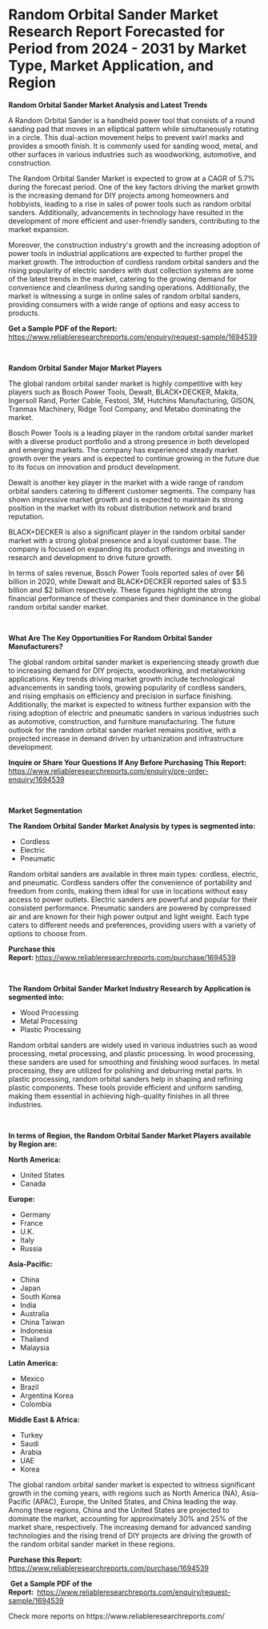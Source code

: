 <p><h1>Random Orbital Sander Market Research Report Forecasted for Period from 2024 -  2031 by Market Type, Market Application, and Region</h1></p><p><strong>Random Orbital Sander Market Analysis and Latest Trends</strong></p>
<p><p>A Random Orbital Sander is a handheld power tool that consists of a round sanding pad that moves in an elliptical pattern while simultaneously rotating in a circle. This dual-action movement helps to prevent swirl marks and provides a smooth finish. It is commonly used for sanding wood, metal, and other surfaces in various industries such as woodworking, automotive, and construction.</p><p>The Random Orbital Sander Market is expected to grow at a CAGR of 5.7% during the forecast period. One of the key factors driving the market growth is the increasing demand for DIY projects among homeowners and hobbyists, leading to a rise in sales of power tools such as random orbital sanders. Additionally, advancements in technology have resulted in the development of more efficient and user-friendly sanders, contributing to the market expansion.</p><p>Moreover, the construction industry's growth and the increasing adoption of power tools in industrial applications are expected to further propel the market growth. The introduction of cordless random orbital sanders and the rising popularity of electric sanders with dust collection systems are some of the latest trends in the market, catering to the growing demand for convenience and cleanliness during sanding operations. Additionally, the market is witnessing a surge in online sales of random orbital sanders, providing consumers with a wide range of options and easy access to products.</p></p>
<p><strong>Get a Sample PDF of the Report:&nbsp;</strong> <a href="https://www.reliableresearchreports.com/enquiry/request-sample/1694539">https://www.reliableresearchreports.com/enquiry/request-sample/1694539</a></p>
<p>&nbsp;</p>
<p><strong>Random Orbital Sander Major Market Players</strong></p>
<p><p>The global random orbital sander market is highly competitive with key players such as Bosch Power Tools, Dewalt, BLACK+DECKER, Makita, Ingersoll Rand, Porter Cable, Festool, 3M, Hutchins Manufacturing, GISON, Tranmax Machinery, Ridge Tool Company, and Metabo dominating the market.</p><p>Bosch Power Tools is a leading player in the random orbital sander market with a diverse product portfolio and a strong presence in both developed and emerging markets. The company has experienced steady market growth over the years and is expected to continue growing in the future due to its focus on innovation and product development.</p><p>Dewalt is another key player in the market with a wide range of random orbital sanders catering to different customer segments. The company has shown impressive market growth and is expected to maintain its strong position in the market with its robust distribution network and brand reputation.</p><p>BLACK+DECKER is also a significant player in the random orbital sander market with a strong global presence and a loyal customer base. The company is focused on expanding its product offerings and investing in research and development to drive future growth.</p><p>In terms of sales revenue, Bosch Power Tools reported sales of over $6 billion in 2020, while Dewalt and BLACK+DECKER reported sales of $3.5 billion and $2 billion respectively. These figures highlight the strong financial performance of these companies and their dominance in the global random orbital sander market.</p></p>
<p>&nbsp;</p>
<p><strong>What Are The Key Opportunities For Random Orbital Sander Manufacturers?</strong></p>
<p><p>The global random orbital sander market is experiencing steady growth due to increasing demand for DIY projects, woodworking, and metalworking applications. Key trends driving market growth include technological advancements in sanding tools, growing popularity of cordless sanders, and rising emphasis on efficiency and precision in surface finishing. Additionally, the market is expected to witness further expansion with the rising adoption of electric and pneumatic sanders in various industries such as automotive, construction, and furniture manufacturing. The future outlook for the random orbital sander market remains positive, with a projected increase in demand driven by urbanization and infrastructure development.</p></p>
<p><strong>Inquire or Share Your Questions If Any Before Purchasing This Report:</strong> <a href="https://www.reliableresearchreports.com/enquiry/pre-order-enquiry/1694539">https://www.reliableresearchreports.com/enquiry/pre-order-enquiry/1694539</a></p>
<p>&nbsp;</p>
<p><strong>Market Segmentation</strong></p>
<p><strong>The Random Orbital Sander Market Analysis by types is segmented into:</strong></p>
<p><ul><li>Cordless</li><li>Electric</li><li>Pneumatic</li></ul></p>
<p><p>Random orbital sanders are available in three main types: cordless, electric, and pneumatic. Cordless sanders offer the convenience of portability and freedom from cords, making them ideal for use in locations without easy access to power outlets. Electric sanders are powerful and popular for their consistent performance. Pneumatic sanders are powered by compressed air and are known for their high power output and light weight. Each type caters to different needs and preferences, providing users with a variety of options to choose from.</p></p>
<p><strong>Purchase this Report:&nbsp;</strong><a href="https://www.reliableresearchreports.com/purchase/1694539">https://www.reliableresearchreports.com/purchase/1694539</a></p>
<p>&nbsp;</p>
<p><strong>The Random Orbital Sander Market Industry Research by Application is segmented into:</strong></p>
<p><ul><li>Wood Processing</li><li>Metal Processing</li><li>Plastic Processing</li></ul></p>
<p><p>Random orbital sanders are widely used in various industries such as wood processing, metal processing, and plastic processing. In wood processing, these sanders are used for smoothing and finishing wood surfaces. In metal processing, they are utilized for polishing and deburring metal parts. In plastic processing, random orbital sanders help in shaping and refining plastic components. These tools provide efficient and uniform sanding, making them essential in achieving high-quality finishes in all three industries.</p></p>
<p>&nbsp;</p>
<p><strong>In terms of Region, the Random Orbital Sander Market Players available by Region are:</strong></p>
<p>
    <p> <strong> North America: </strong>
        <ul>
            <li>United States</li>
            <li>Canada</li>
        </ul>
        </p> 
    <p> <strong> Europe: </strong>
        <ul>
            <li>Germany</li>
            <li>France</li>
            <li>U.K.</li>
            <li>Italy</li>
            <li>Russia</li>
        </ul>
        </p> 
    <p> <strong> Asia-Pacific: </strong>
        <ul>
            <li>China</li>
            <li>Japan</li>
            <li>South Korea</li>
            <li>India</li>
            <li>Australia</li>
            <li>China Taiwan</li>
            <li>Indonesia</li>
            <li>Thailand</li>
            <li>Malaysia</li>
        </ul>
        </p> 
    <p> <strong> Latin America: </strong>
        <ul>
            <li>Mexico</li>
            <li>Brazil</li>
            <li>Argentina Korea</li>
            <li>Colombia</li>
        </ul>
        </p> 
    <p> <strong> Middle East & Africa: </strong>
        <ul>
            <li>Turkey</li>
            <li>Saudi</li>
            <li>Arabia</li>
            <li>UAE</li>
            <li>Korea</li>
        </ul>
    </p>
    </p>
<p><p>The global random orbital sander market is expected to witness significant growth in the coming years, with regions such as North America (NA), Asia-Pacific (APAC), Europe, the United States, and China leading the way. Among these regions, China and the United States are projected to dominate the market, accounting for approximately 30% and 25% of the market share, respectively. The increasing demand for advanced sanding technologies and the rising trend of DIY projects are driving the growth of the random orbital sander market in these regions.</p></p>
<p><strong>Purchase this Report: </strong><a href="https://www.reliableresearchreports.com/purchase/1694539">https://www.reliableresearchreports.com/purchase/1694539</a></p>
<p>&nbsp;<strong>Get a Sample PDF of the Report:&nbsp;&nbsp;</strong><a href="https://www.reliableresearchreports.com/enquiry/request-sample/1694539">https://www.reliableresearchreports.com/enquiry/request-sample/1694539</a></p>
<p><strong></strong></p>
<p>Check more reports on https://www.reliableresearchreports.com/</p>
